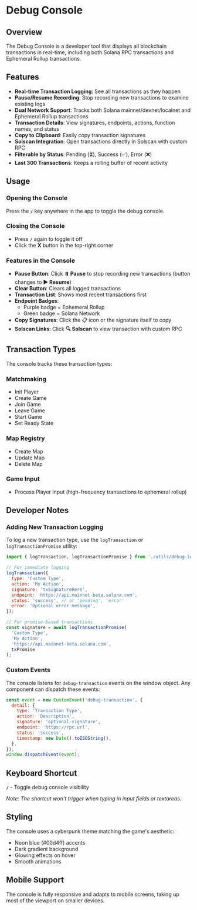 # Debug Console

## Overview
The Debug Console is a developer tool that displays all blockchain transactions in real-time, including both Solana RPC transactions and Ephemeral Rollup transactions.

## Features
- **Real-time Transaction Logging**: See all transactions as they happen
- **Pause/Resume Recording**: Stop recording new transactions to examine existing logs
- **Dual Network Support**: Tracks both Solana mainnet/devnet/localnet and Ephemeral Rollup transactions
- **Transaction Details**: View signatures, endpoints, actions, function names, and status
- **Copy to Clipboard**: Easily copy transaction signatures
- **Solscan Integration**: Open transactions directly in Solscan with custom RPC
- **Filterable by Status**: Pending (⏳), Success (✅), Error (❌)
- **Last 300 Transactions**: Keeps a rolling buffer of recent activity

## Usage

### Opening the Console
Press the **`/`** key anywhere in the app to toggle the debug console.

### Closing the Console
- Press **`/`** again to toggle it off
- Click the **X** button in the top-right corner

### Features in the Console
- **Pause Button**: Click **⏸️ Pause** to stop recording new transactions (button changes to **▶️ Resume**)
- **Clear Button**: Clears all logged transactions
- **Transaction List**: Shows most recent transactions first
- **Endpoint Badges**: 
  - Purple badge = Ephemeral Rollup
  - Green badge = Solana Network
- **Copy Signatures**: Click the 📋 icon or the signature itself to copy
- **Solscan Links**: Click **🔍 Solscan** to view transaction with custom RPC

## Transaction Types
The console tracks these transaction types:

### Matchmaking
- Init Player
- Create Game
- Join Game
- Leave Game
- Start Game
- Set Ready State

### Map Registry
- Create Map
- Update Map
- Delete Map

### Game Input
- Process Player Input (high-frequency transactions to ephemeral rollup)

## Developer Notes

### Adding New Transaction Logging
To log a new transaction type, use the `logTransaction` or `logTransactionPromise` utility:

```javascript
import { logTransaction, logTransactionPromise } from './utils/debug-logger.js';

// For immediate logging
logTransaction({
  type: 'Custom Type',
  action: 'My Action',
  signature: 'txSignatureHere',
  endpoint: 'https://api.mainnet-beta.solana.com',
  status: 'success', // or 'pending', 'error'
  error: 'Optional error message',
});

// For promise-based transactions
const signature = await logTransactionPromise(
  'Custom Type',
  'My Action',
  'https://api.mainnet-beta.solana.com',
  txPromise
);
```

### Custom Events
The console listens for `debug-transaction` events on the window object. Any component can dispatch these events:

```javascript
const event = new CustomEvent('debug-transaction', {
  detail: {
    type: 'Transaction Type',
    action: 'Description',
    signature: 'optional-signature',
    endpoint: 'https://rpc.url',
    status: 'success',
    timestamp: new Date().toISOString(),
  },
});
window.dispatchEvent(event);
```

## Keyboard Shortcut
**`/`** - Toggle debug console visibility

*Note: The shortcut won't trigger when typing in input fields or textareas.*

## Styling
The console uses a cyberpunk theme matching the game's aesthetic:
- Neon blue (#00d4ff) accents
- Dark gradient background
- Glowing effects on hover
- Smooth animations

## Mobile Support
The console is fully responsive and adapts to mobile screens, taking up most of the viewport on smaller devices.
